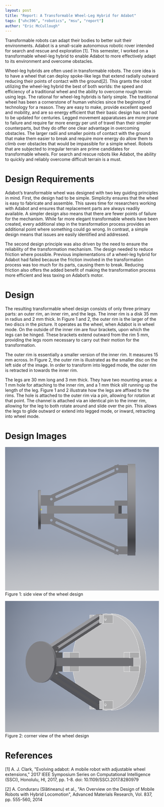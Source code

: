 ```yaml
---
layout: post
title: "Report: A Transformable Wheel-Leg Hybrid for Adabot"
tags: ["uhc396", "robotics", "msu", "report"]
author: "Eric McCullough"
---
```


Transformable robots can adapt their bodies to better suit their environments. Adabot is a small-scale autonomous robotic rover intended for search and rescue and exploration [1]. This semester, I worked on a transformable wheel-leg hybrid to enable Adabot to more effectively adapt to its environment and overcome obstacles.

Wheel-leg hybrids are often used in transformable robots. The core idea is to have a wheel that can deploy spoke-like legs that extend radially outward reducing their points of contact with the ground[2]. This grants the robot utilizing the wheel-leg hybrid the best of both worlds: the speed and efficiency of a traditional wheel and the ability to overcome rough terrain using legs. The rational for wheel-leg hybrids is fairly simple. The traditional wheel has been a  cornerstone of human vehicles since the beginning of technology for a reason. They are easy to make, provide excellent speed and mobility, and are so energy efficient that their basic design has not had to be updated for centuries. Legged movement apparatuses are more prone to failure and require far more energy per unit of travel than their simpler counterparts, but they do offer one clear advantage in overcoming obstacles. The larger radii and smaller points of contact with the ground that make them easier to break and require more energy do allow them to climb over obstacles that would be impassible for a simple wheel. Robots that are subjected to irregular terrain are prime candidates for transformable wheels. For search and rescue robots like Adabot, the ability to quickly and reliably overcome difficult terrain is a must.

# Design Requirements

Adabot’s transformable wheel was designed with two key guiding principles in mind. First, the design had to be simple. Simplicity ensures that the wheel is easy to fabricate and assemble. This saves time for researchers working with Adabot and ensures that replacement parts are always readily available. A simpler design also means that there are fewer points of failure for the mechanism. While far more elegant transformable wheels have been created, every additional step in the transformation process provides an additional point where something could go wrong. In contrast, a simple design means that issues are easily identified and addressed.

The second design principle was also driven by the need to ensure the reliability of the transformation mechanism. The design needed to reduce friction where possible. Previous implementations of a wheel-leg hybrid for Adabot had failed because the friction involved in the transformation process was too much for its parts, causing them to break. Reducing friction also offers the added benefit of making the transformation process more efficient and less taxing on Adabot’s motor. 

# Design

The resulting transformable wheel design consists of only three primary parts: an outer rim, an inner rim, and the legs. The inner rim is a disk 35 mm in radius and 2 mm thick. In Figure 1 and 2, the outer rim is the larger of the two discs in the picture. It operates as the wheel, when Adabot is in wheel mode. On the outside of the inner rim are four brackets, upon which the legs can be hinged. These brackets extend outward from the rim 5 mm, providing the legs room necessary to carry out their motion for the transformation.

The outer rim is essentially a smaller version of the inner rim. It measures 15 mm across. In Figure 2, the outer rim is illustrated as the smaller disc on the left side of the image. In order to transform into legged mode, the outer rim is retracted in towards the inner rim.

The legs are 30 mm long and 3 mm thick. They have two mounting areas: a 1 mm hole for attaching to the inner rim, and a 1 mm thick slit running up the length of the leg. Figure 1 and 2 illustrate how the legs are affixed to the rims. The hole is attached to the outer rim via a pin, allowing for rotation at that point. The channel is attached via an identical pin to the inner rim, allowing for the leg to both rotate around and slide over the pin. This allows the legs to glide outward or extend into legged mode, or inward, retracting into wheel mode.

# Design Images

![Wheel leg hybrid side](/assets/2018-12-10-a-transformable-wheel-leg-hybrid-for-adabot/wheel_side_view.PNG)
Figure 1: side view of the wheel design

![Wheel leg hybrid corner](/assets/2018-12-10-a-transformable-wheel-leg-hybrid-for-adabot/wheel_angle_view.PNG)
Figure 2: corner view of the wheel design

# References

[1] A. J. Clark, "Evolving adabot: A mobile robot with adjustable wheel extensions," 2017 IEEE Symposium Series on Computational Intelligence (SSCI), Honolulu, HI, 2017, pp. 1-8. doi: 10.1109/SSCI.2017.8280979

[2] A. Conduraru (Slătineanu) et al., "An Overview on the Design of Mobile Robots with Hybrid Locomotion", Advanced Materials Research, Vol. 837, pp. 555-560, 2014
